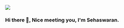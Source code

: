 ![](https://komarev.com/ghpvc/?username=sehaswaran&color=blueviolet&style=flat&label=Profile+Hits)

### Hi there 👋, Nice meeting you, I'm Sehaswaran.
<!--
**sehaswaran/sehaswaran** is a ✨ _special_ ✨ repository because its `README.md` (this file) appears on your GitHub profile.

Here are some ideas to get you started:

- 🔭 I’m currently working on ...
- 🌱 I’m currently learning ...
- 👯 I’m looking to collaborate on ...
- 🤔 I’m looking for help with ...
- 💬 Ask me about ...
- 📫 How to reach me: ...
- 😄 Pronouns: ...
- ⚡ Fun fact: ...
-->

